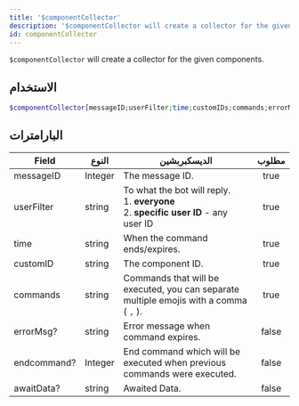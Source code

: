 ```yaml
---
title: '$componentCollector'
description: '$componentCollector will create a collector for the given components.'
id: componentCollector
---
```


`$componentCollector` will create a collector for the given components.

## الاستخدام

```php
$componentCollector[messageID;userFilter;time;customIDs;commands;errorMsg?;endcommand?;awaitData?]
```

## البارامترات

| Field       | النوع   | الديسكبربشين                                                                                                | مطلوب |
| ----------- | ------- | ----------------------------------------------------------------------------------------------------------- |:-----:|
| messageID   | Integer | The message ID.                                                                                             | true  |
| userFilter  | string  | To what the bot will reply. <br /> 1. **everyone** <br /> 2. **specific user ID** - any user ID | true  |
| time        | string  | When the command ends/expires.                                                                              | true  |
| customID    | string  | The component ID.                                                                                           | true  |
| commands    | string  | Commands that will be executed, you can separate multiple emojis with a comma ( `,` ).                      | true  |
| errorMsg?   | string  | Error message when command expires.                                                                         | false |
| endcommand? | Integer | End command which will be executed when previous commands were executed.                                    | false |
| awaitData?  | string  | Awaited Data.                                                                                               | false |
